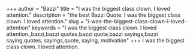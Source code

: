 +++
author = "Bazzi"
title = "I was the biggest class clown. I loved attention."
description = "the best Bazzi Quote: I was the biggest class clown. I loved attention."
slug = "i-was-the-biggest-class-clown-i-loved-attention"
keywords = "I was the biggest class clown. I loved attention.,bazzi,bazzi quotes,bazzi quote,bazzi sayings,bazzi saying,quotes, sayings,quote, saying, motivation"
+++
I was the biggest class clown. I loved attention.
